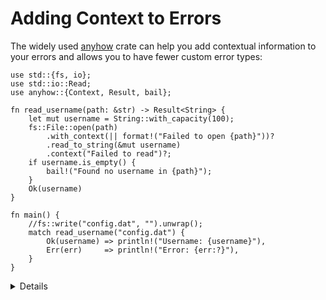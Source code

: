 # Adding Context to Errors

The widely used [anyhow](https://docs.rs/anyhow/) crate can help you add
contextual information to your errors and allows you to have fewer
custom error types:

```rust,editable,compile_fail
use std::{fs, io};
use std::io::Read;
use anyhow::{Context, Result, bail};

fn read_username(path: &str) -> Result<String> {
    let mut username = String::with_capacity(100);
    fs::File::open(path)
        .with_context(|| format!("Failed to open {path}"))?
        .read_to_string(&mut username)
        .context("Failed to read")?;
    if username.is_empty() {
        bail!("Found no username in {path}");
    }
    Ok(username)
}

fn main() {
    //fs::write("config.dat", "").unwrap();
    match read_username("config.dat") {
        Ok(username) => println!("Username: {username}"),
        Err(err)     => println!("Error: {err:?}"),
    }
}
```

<details>

* `anyhow::Result<V>` is a type alias for `Result<V, anyhow::Error>`.
* `anyhow::Error` is essentially a wrapper around `Box<dyn Error>`. As such it's again generally not
  a good choice for the public API of a library, but is widely used in applications.
* Actual error type inside of it can be extracted for examination if necessary.
* Functionality provided by `anyhow::Result<T>` may be familiar to Go developers, as it provides
  similar usage patterns and ergonomics to `(T, error)` from Go.

</details>
